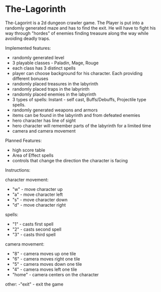 # The-Lagorinth

The-Lagorint is a 2d dungeon crawler game. The Player is put into a randomly generated maze and has to find the exit.
He will have to fight his way through "hordes" of enemies finding treasure along the way while avoiding deadly traps.

Implemented features:
- randomly generated level
- 3 playable classes - Paladin, Mage, Rouge
- each class has 3 distinct spells 
- player can choose background for his character. Each providing different bonuses
- randomly placed treasures in the labyrinth
- randomly placed traps in the labyrinth
- randomly placed enemies in the labyrinth
- 3 types of spells: Instant - self cast, Buffs/Debuffs, Projectile type spells. 																
- randomly generated weapons and armors
- items can be found in the labyrinth and from defeated enemies
- hero character has line of sight
- hero character will remember parts of the labyrinth for a limited time
- camera and camera movement

Planned Features:
- high score table
- Area of Effect spells
- controls that change the direction the character is facing

Instructions:

character movement:
- "w" - move character up
- "a" - move character left
- "s" - move character down
- "d" - move character right

spells:
- "1" - casts first spell
- "2" - casts second spell
- "3" - casts third spell

camera movement:
- "8" - camera moves up one tile
- "6" - camera moves right one tile
- "5" - camera moves down one tile
- "4" - camera moves left one tile
- "home" - camera centers on the character

other:
-"exit" - exit the game